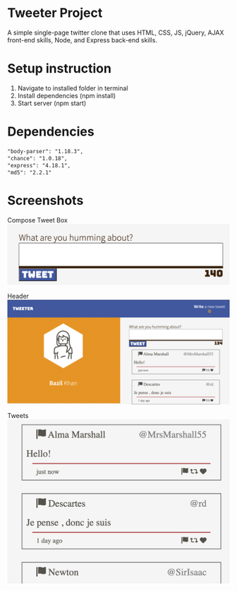 # Tweeter Project

A simple single-page twitter clone that uses HTML, CSS, JS, jQuery, AJAX front-end skills, Node, and Express back-end skills.

# Setup instruction
1. Navigate to installed folder in terminal
2. Install dependencies (npm install)
3. Start server (npm start)

# Dependencies
    "body-parser": "1.18.3",
    "chance": "1.0.18",
    "express": "4.18.1",
    "md5": "2.2.1"
    
# Screenshots
Compose Tweet Box
!["New Tweet Box"](https://github.com/youthbazzy/tweeter/blob/master/docs/tweeter-box.png?raw=true)

Header
!["Header"](https://github.com/youthbazzy/tweeter/blob/master/docs/tweeter-page.png?raw=true)

Tweets
!["Tweets Container"](https://github.com/youthbazzy/tweeter/blob/master/docs/tweeter-tweets.png?raw=true)
